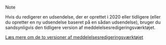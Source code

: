 <!-- markdownlint-disable-file MD041 -->
> [!NOTE]
> Hvis du redigerer en udsendelse, der er oprettet i 2020 eller tidligere (eller du opretter en ny udsendelse baseret på en sådan udsendelse), bruger du sandsynligvis den tidligere version af meddelelsesredigeringsværktøjet.

[Læs mere om de to versioner af meddelelsesredigeringsværktøjet][1]

<!-- Referenced links -->
[1]: ../editor.md

